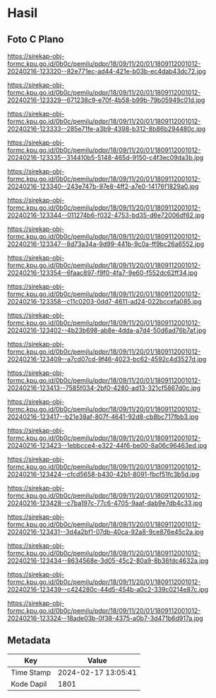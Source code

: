 # Hasil

## Foto C Plano

https://sirekap-obj-formc.kpu.go.id/0b0c/pemilu/pdpr/18/09/11/20/01/1809112001012-20240216-123320--82e771ec-ad44-421e-b03b-ec4dab43dc72.jpg

https://sirekap-obj-formc.kpu.go.id/0b0c/pemilu/pdpr/18/09/11/20/01/1809112001012-20240216-123329--671238c9-e70f-4b58-b99b-79b05949c01d.jpg

https://sirekap-obj-formc.kpu.go.id/0b0c/pemilu/pdpr/18/09/11/20/01/1809112001012-20240216-123333--285e71fe-a3b9-4398-b312-8b86b294480c.jpg

https://sirekap-obj-formc.kpu.go.id/0b0c/pemilu/pdpr/18/09/11/20/01/1809112001012-20240216-123335--314410b5-5148-465d-9150-c4f3ec09da3b.jpg

https://sirekap-obj-formc.kpu.go.id/0b0c/pemilu/pdpr/18/09/11/20/01/1809112001012-20240216-123340--243e747b-97e8-4ff2-a7e0-14176f1829a0.jpg

https://sirekap-obj-formc.kpu.go.id/0b0c/pemilu/pdpr/18/09/11/20/01/1809112001012-20240216-123344--011274b6-f032-4753-bd35-d6e72006df62.jpg

https://sirekap-obj-formc.kpu.go.id/0b0c/pemilu/pdpr/18/09/11/20/01/1809112001012-20240216-123347--8d73a34a-9d99-441b-9c0a-ff9bc26a6552.jpg

https://sirekap-obj-formc.kpu.go.id/0b0c/pemilu/pdpr/18/09/11/20/01/1809112001012-20240216-123354--6faac897-f9f0-4fa7-9e60-f552dc62ff34.jpg

https://sirekap-obj-formc.kpu.go.id/0b0c/pemilu/pdpr/18/09/11/20/01/1809112001012-20240216-123358--c11c0203-0dd7-4611-ad24-022bccefa085.jpg

https://sirekap-obj-formc.kpu.go.id/0b0c/pemilu/pdpr/18/09/11/20/01/1809112001012-20240216-123402--4b23b698-ab8e-4dda-a7d4-50d6ad76b7af.jpg

https://sirekap-obj-formc.kpu.go.id/0b0c/pemilu/pdpr/18/09/11/20/01/1809112001012-20240216-123409--a7cd07cd-9f46-4023-bc62-4592c4d3527d.jpg

https://sirekap-obj-formc.kpu.go.id/0b0c/pemilu/pdpr/18/09/11/20/01/1809112001012-20240216-123413--7585f034-2bf0-4280-ad13-321cf5867d0c.jpg

https://sirekap-obj-formc.kpu.go.id/0b0c/pemilu/pdpr/18/09/11/20/01/1809112001012-20240216-123417--b21e38af-807f-4641-92d8-cb8bc717fbb3.jpg

https://sirekap-obj-formc.kpu.go.id/0b0c/pemilu/pdpr/18/09/11/20/01/1809112001012-20240216-123423--1ebbcce4-e322-44f6-be00-8a06c96463ed.jpg

https://sirekap-obj-formc.kpu.go.id/0b0c/pemilu/pdpr/18/09/11/20/01/1809112001012-20240216-123424--cfcd5658-b430-42b1-8091-fbcf51fc3b5d.jpg

https://sirekap-obj-formc.kpu.go.id/0b0c/pemilu/pdpr/18/09/11/20/01/1809112001012-20240216-123428--c7ba197c-77c6-4705-9aaf-dab9e7db4c33.jpg

https://sirekap-obj-formc.kpu.go.id/0b0c/pemilu/pdpr/18/09/11/20/01/1809112001012-20240216-123431--3d4a2bf1-07db-40ca-92a8-9ce876e45c2a.jpg

https://sirekap-obj-formc.kpu.go.id/0b0c/pemilu/pdpr/18/09/11/20/01/1809112001012-20240216-123434--8634568e-3d05-45c2-80a9-8b36fdc4632a.jpg

https://sirekap-obj-formc.kpu.go.id/0b0c/pemilu/pdpr/18/09/11/20/01/1809112001012-20240216-123439--c424280c-44d5-454b-a0c2-339c0214e87c.jpg

https://sirekap-obj-formc.kpu.go.id/0b0c/pemilu/pdpr/18/09/11/20/01/1809112001012-20240216-123324--18ade03b-0f38-4375-a0b7-3d471b6d917a.jpg


## Metadata

| Key        | Value               |
| ---------- | ------------------- |
| Time Stamp | 2024-02-17 13:05:41 |
| Kode Dapil | 1801                |



